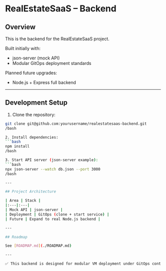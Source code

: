 # RealEstateSaaS – Backend

## Overview

This is the backend for the RealEstateSaaS project.

Built initially with:
- json-server (mock API)
- Modular GitOps deployment standards

Planned future upgrades:
- Node.js + Express full backend

---

## Development Setup

1. Clone the repository:
```bash
git clone git@github.com:yourusername/realestatesaas-backend.git
/bash

2. Install dependencies:
```bash
npm install
/bash

3. Start API server (json-server example):
```bash
npx json-server --watch db.json --port 3000
/bash

---

## Project Architecture

| Area | Stack |
|:---|:---|
| Mock API | json-server |
| Deployment | GitOps (clone + start service) |
| Future | Expand to real Node.js backend |

---

## Roadmap

See [ROADMAP.md](./ROADMAP.md)

---

✅ This backend is designed for modular VM deployment under GitOps control.
